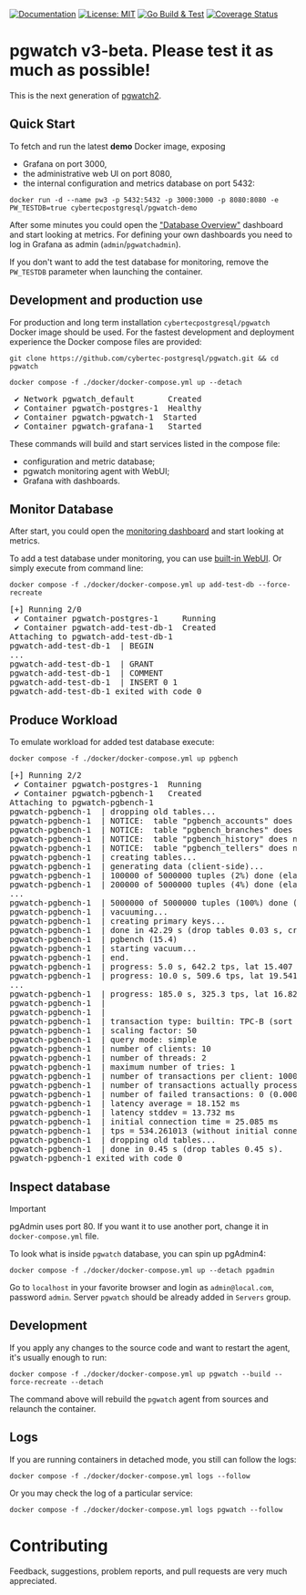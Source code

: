 [![Documentation](https://img.shields.io/badge/Documentation-pgwat.ch-brightgreen)](https://pgwat.ch)
[![License: MIT](https://img.shields.io/badge/License-BSD_3-green.svg)](https://opensource.org/license/bsd-3-clause)
[![Go Build & Test](https://github.com/cybertec-postgresql/pgwatch/actions/workflows/build.yml/badge.svg)](https://github.com/cybertec-postgresql/pgwatch/actions/workflows/build.yml)
[![Coverage Status](https://coveralls.io/repos/github/cybertec-postgresql/pgwatch/badge.svg?branch=master&service=github)](https://coveralls.io/github/cybertec-postgresql/pgwatch?branch=master)


# pgwatch v3-beta. Please test it as much as possible!

This is the next generation of [pgwatch2](https://github.com/cybertec-postgresql/pgwatch2/). 

## Quick Start

To fetch and run the latest **demo** Docker image, exposing 
- Grafana on port 3000, 
- the administrative web UI on port 8080,
- the internal configuration and metrics database on port 5432:

```shell
docker run -d --name pw3 -p 5432:5432 -p 3000:3000 -p 8080:8080 -e PW_TESTDB=true cybertecpostgresql/pgwatch-demo
```

After some minutes you could open the ["Database Overview"](http://127.0.0.1:3000/d/db-overview/db-overview) dashboard and start looking at metrics. For defining your own dashboards you need to log in Grafana as admin (`admin`/`pgwatchadmin`).

If you don't want to add the test database for monitoring, remove the `PW_TESTDB` parameter when launching the container.



## Development and production use

For production and long term installation `cybertecpostgresql/pgwatch` Docker image should be used. 
For the fastest development and deployment experience the Docker compose files are provided:

```shell
git clone https://github.com/cybertec-postgresql/pgwatch.git && cd pgwatch

docker compose -f ./docker/docker-compose.yml up --detach
```
<pre>
 ✔ Network pgwatch_default       Created
 ✔ Container pgwatch-postgres-1  Healthy
 ✔ Container pgwatch-pgwatch-1  Started
 ✔ Container pgwatch-grafana-1   Started
</pre>

These commands will build and start services listed in the compose file:
- configuration and metric database;
- pgwatch monitoring agent with WebUI;
- Grafana with dashboards.

## Monitor Database

After start, you could open the [monitoring dashboard](http://localhost:3000/) and start
looking at metrics.

To add a test database under monitoring, you can use [built-in WebUI](http://localhost:8080/). Or simply
execute from command line:
```shell
docker compose -f ./docker/docker-compose.yml up add-test-db --force-recreate
```
<pre>
[+] Running 2/0
 ✔ Container pgwatch-postgres-1     Running                                                                       0.0s
 ✔ Container pgwatch-add-test-db-1  Created                                                                       0.0s
Attaching to pgwatch-add-test-db-1
pgwatch-add-test-db-1  | BEGIN
...
pgwatch-add-test-db-1  | GRANT
pgwatch-add-test-db-1  | COMMENT
pgwatch-add-test-db-1  | INSERT 0 1
pgwatch-add-test-db-1 exited with code 0
</pre>

## Produce Workload

To emulate workload for added test database execute:
```shell
docker compose -f ./docker/docker-compose.yml up pgbench
```
<pre>
[+] Running 2/2
 ✔ Container pgwatch-postgres-1  Running                                                                          0.0s
 ✔ Container pgwatch-pgbench-1   Created                                                                          0.1s
Attaching to pgwatch-pgbench-1
pgwatch-pgbench-1  | dropping old tables...
pgwatch-pgbench-1  | NOTICE:  table "pgbench_accounts" does not exist, skipping
pgwatch-pgbench-1  | NOTICE:  table "pgbench_branches" does not exist, skipping
pgwatch-pgbench-1  | NOTICE:  table "pgbench_history" does not exist, skipping
pgwatch-pgbench-1  | NOTICE:  table "pgbench_tellers" does not exist, skipping
pgwatch-pgbench-1  | creating tables...
pgwatch-pgbench-1  | generating data (client-side)...
pgwatch-pgbench-1  | 100000 of 5000000 tuples (2%) done (elapsed 0.11 s, remaining 5.17 s)
pgwatch-pgbench-1  | 200000 of 5000000 tuples (4%) done (elapsed 0.25 s, remaining 6.06 s)
...
pgwatch-pgbench-1  | 5000000 of 5000000 tuples (100%) done (elapsed 16.28 s, remaining 0.00 s)
pgwatch-pgbench-1  | vacuuming...
pgwatch-pgbench-1  | creating primary keys...
pgwatch-pgbench-1  | done in 42.29 s (drop tables 0.03 s, create tables 0.04 s, client-side generate 18.23 s, vacuum 1.29 s, primary keys 22.70 s).
pgwatch-pgbench-1  | pgbench (15.4)
pgwatch-pgbench-1  | starting vacuum...
pgwatch-pgbench-1  | end.
pgwatch-pgbench-1  | progress: 5.0 s, 642.2 tps, lat 15.407 ms stddev 11.794, 0 failed
pgwatch-pgbench-1  | progress: 10.0 s, 509.6 tps, lat 19.541 ms stddev 9.493, 0 failed
...
pgwatch-pgbench-1  | progress: 185.0 s, 325.3 tps, lat 16.825 ms stddev 8.330, 0 failed
pgwatch-pgbench-1  |
pgwatch-pgbench-1  |
pgwatch-pgbench-1  | transaction type: builtin: TPC-B (sort of)
pgwatch-pgbench-1  | scaling factor: 50
pgwatch-pgbench-1  | query mode: simple
pgwatch-pgbench-1  | number of clients: 10
pgwatch-pgbench-1  | number of threads: 2
pgwatch-pgbench-1  | maximum number of tries: 1
pgwatch-pgbench-1  | number of transactions per client: 10000
pgwatch-pgbench-1  | number of transactions actually processed: 100000/100000
pgwatch-pgbench-1  | number of failed transactions: 0 (0.000%)
pgwatch-pgbench-1  | latency average = 18.152 ms
pgwatch-pgbench-1  | latency stddev = 13.732 ms
pgwatch-pgbench-1  | initial connection time = 25.085 ms
pgwatch-pgbench-1  | tps = 534.261013 (without initial connection time)
pgwatch-pgbench-1  | dropping old tables...
pgwatch-pgbench-1  | done in 0.45 s (drop tables 0.45 s).
pgwatch-pgbench-1 exited with code 0
</pre>

## Inspect database

> [!IMPORTANT]
pgAdmin uses port 80. If you want it to use another port, change it in `docker-compose.yml` file.

To look what is inside `pgwatch` database, you can spin up pgAdmin4:
```shell
docker compose -f ./docker/docker-compose.yml up --detach pgadmin
```
Go to `localhost` in your favorite browser and login as `admin@local.com`, password `admin`.
Server `pgwatch` should be already added in `Servers` group.

## Development

If you apply any changes to the source code and want to restart the agent, it's usually enough to run:

```shell
docker compose -f ./docker/docker-compose.yml up pgwatch --build --force-recreate --detach
```

The command above will rebuild the `pgwatch` agent from sources and relaunch the container.

## Logs

If you are running containers in detached mode, you still can follow the logs:
```shell
docker compose -f ./docker/docker-compose.yml logs --follow
```

Or you may check the log of a particular service:
```shell
docker compose -f ./docker/docker-compose.yml logs pgwatch --follow
```

# Contributing

Feedback, suggestions, problem reports, and pull requests are very much appreciated.
